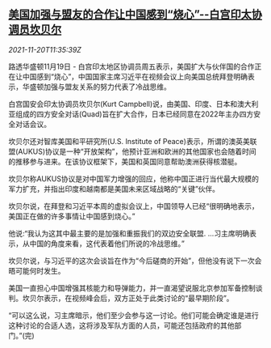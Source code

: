 <!--1637409663000-->
[美国加强与盟友的合作让中国感到“烧心”--白宫印太协调员坎贝尔](https://cn.reuters.com/article/us-campbell-allies-china-1120-idCNKBS2I508K)
------

<div><i>2021-11-20T11:35:39Z</i></div><p>路透华盛顿11月19日 - 白宫印太地区协调员周五表示，美国扩大与伙伴国的合作正在让中国感到“烧心”，中国国家主席习近平在视频会议上向美国总统拜登明确表示，华盛顿加强与盟友关系的努力代表了冷战思维。</p><p>白宫国安会印太协调员坎贝尔(Kurt Campbell)说，由美国、印度、日本和澳大利亚组成的四方安全对话(Quad)旨在扩大合作，日本已经同意在2022年主办四方安全对话会议。</p><p>坎贝尔还对智库美国和平研究所(U.S. Institute of Peace)表示，所谓的澳英美联盟(AUKUS)协议是一种“开放架构”，他预计亚洲和欧洲的其他国家也会随着时间的推移参与进来。在该协议框架下，美国和英国同意帮助澳洲获得核潜艇。</p><p>坎贝尔称AUKUS协议是对中国军力增强的回应，他称中国正进行当代最大规模的军力扩充，并指出印度和越南都是美国未来区域战略的“关键”伙伴。</p><p>坎贝尔说，在拜登和习近平本周的虚拟会议上，中国领导人已经“很明确地表示，美国正在做的许多事情让中国感到烧心。”</p><p>他说:“我认为这其中最主要的是加强和重振我们的双边安全联盟. ...习主席明确表示，从中国的角度来看，这代表着他们所说的冷战思维。”</p><p>坎贝尔说，与习近平的这次会谈旨在作为“今后磋商的开始”，但他没有说下一次会晤可能何时发生。</p><p>美国一直担心中国增强其核能力和导弹能力，并一直渴望说服北京参加军备控制谈判。坎贝尔表示，在视频峰会后，双方正处于此类讨论的“最早期阶段”。</p><p>“可以这么说，习主席暗示，他们至少会参与这一讨论。他们可能会确定谁是进行这种讨论的合适人选，这将涉及军队方面的人员，可能还包括政府的其他部门。”(完)</p>

